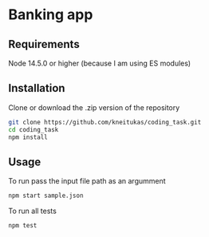 # Banking app

## Requirements

Node 14.5.0 or higher (because I am using ES modules)

## Installation

Clone or download the .zip version of the repository

```bash
git clone https://github.com/kneitukas/coding_task.git
cd coding_task
npm install
```

## Usage

To run pass the input file path as an argumment
```bash
npm start sample.json
```

To run all tests
```bash
npm test
```
